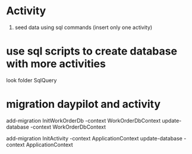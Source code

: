 # Activity
1. seed data using sql commands (insert only one activity)

# use sql scripts to create database with more activities
look folder SqlQuery

# migration daypilot and activity
add-migration InitWorkOrderDb -context WorkOrderDbContext
update-database -context WorkOrderDbContext

add-migration InitActivity -context ApplicationContext
update-database -context ApplicationContext
